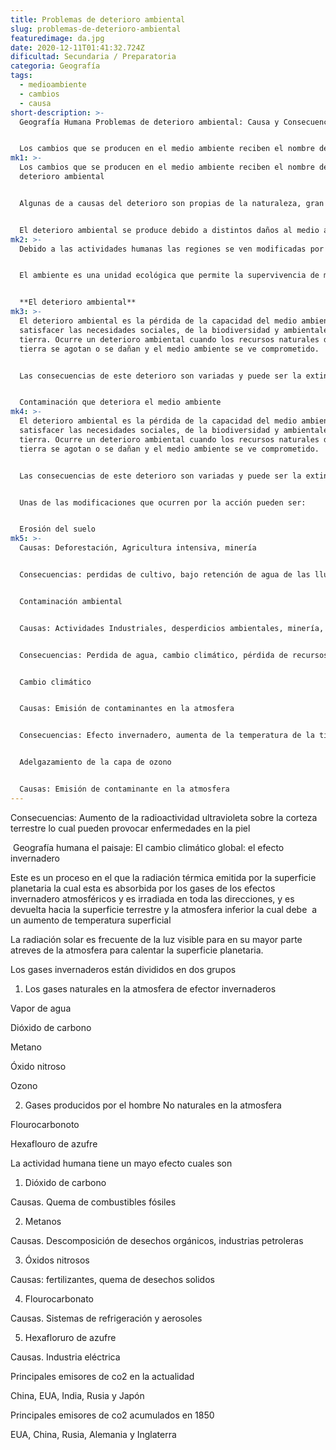 ```yaml
---
title: Problemas de deterioro ambiental
slug: problemas-de-deterioro-ambiental
featuredimage: da.jpg
date: 2020-12-11T01:41:32.724Z
dificultad: Secundaria / Preparatoria
categoria: Geografía
tags:
  - medioambiente
  - cambios
  - causa
short-description: >-
  Geografía Humana Problemas de deterioro ambiental: Causa y Consecuencias 


  Los cambios que se producen en el medio ambiente reciben el nombre de deterioro ambiental
mk1: >-
  Los cambios que se producen en el medio ambiente reciben el nombre de
  deterioro ambiental  


  Algunas de a causas del deterioro son propias de la naturaleza, gran parte de ellas han sido producidas inicialmente por el hombre quien, con sus acciones, han alterado los ecosistema 


  El deterioro ambiental se produce debido a distintos daños al medio ambiente. Los diferentes factores que producen deterioro ambiental son muy variados
mk2: >-
  Debido a las actividades humanas las regiones se ven modificadas por ellas 


  El ambiente es una unidad ecológica que permite la supervivencia de muchas especies los abióticos y bióticos, los cuales habitan en él, también podemos encontrar los suelos, lagos, ríos, arroyos o aire. 


  **El deterioro ambiental**
mk3: >-
  El deterioro ambiental es la pérdida de la capacidad del medio ambiente para
  satisfacer las necesidades sociales, de la biodiversidad y ambientales de la
  tierra. Ocurre un deterioro ambiental cuando los recursos naturales de la
  tierra se agotan o se dañan y el medio ambiente se ve comprometido.


  Las consecuencias de este deterioro son variadas y puede ser la extinción de especies, pérdida de biodiversidad, pérdida de calidad del aire, contaminación del agua, erosión del suelo o aumento del efecto invernadero. Si bien muchos de estos efectos no son visibles en el corto plazo, sí que se notan a largo plazo. Es por esta razón que las acciones actuales, pueden repercutir en el deterioro ambiental futuro.


  Contaminación que deteriora el medio ambiente
mk4: >-
  El deterioro ambiental es la pérdida de la capacidad del medio ambiente para
  satisfacer las necesidades sociales, de la biodiversidad y ambientales de la
  tierra. Ocurre un deterioro ambiental cuando los recursos naturales de la
  tierra se agotan o se dañan y el medio ambiente se ve comprometido.


  Las consecuencias de este deterioro son variadas y puede ser la extinción de especies, pérdida de biodiversidad, pérdida de calidad del aire, contaminación del agua, erosión del suelo o aumento del efecto invernadero. Si bien muchos de estos efectos no son visibles en el corto plazo, sí que se notan a largo plazo. Es por esta razón que las acciones actuales, pueden repercutir en el deterioro ambiental futuro.


  Unas de las modificaciones que ocurren por la acción pueden ser: 


  Erosión del suelo
mk5: >-
  Causas: Deforestación, Agricultura intensiva, minería 


  Consecuencias: perdidas de cultivo, bajo retención de agua de las lluvias 


  Contaminación ambiental 


  Causas: Actividades Industriales, desperdicios ambientales, minería, incendios.


  Consecuencias: Perdida de agua, cambio climático, pérdida de recursos naturales para la alimentación del humano 


  Cambio climático 


  Causas: Emisión de contaminantes en la atmosfera 


  Consecuencias: Efecto invernadero, aumenta de la temperatura de la tierra, aumento de nivel de océanos 


  Adelgazamiento de la capa de ozono 


  Causas: Emisión de contaminante en la atmosfera
---
```



Consecuencias: Aumento de la radioactividad ultravioleta sobre la corteza terrestre lo cual pueden provocar enfermedades en la piel 

 Geografía humana el paisaje: El cambio climático global: el efecto invernadero 

Este es un proceso en el que la radiación térmica emitida por la superficie planetaria la cual esta es absorbida por los gases de los efectos invernadero atmosféricos y es irradiada en toda las direcciones, y es devuelta hacia la superficie terrestre y la atmosfera inferior la cual debe  a un aumento de temperatura superficial 

La radiación solar es frecuente de la luz visible para en su mayor parte atreves de la atmosfera para calentar la superficie planetaria.

Los gases invernaderos están divididos en dos grupos 

1. Los gases naturales en la atmosfera de efector invernaderos 

Vapor de agua 

Dióxido de carbono 

Metano 

Óxido nitroso

Ozono 

2. Gases producidos por el hombre No naturales en la atmosfera 

Flourocarbonoto 

Hexaflouro de azufre 

La actividad humana tiene un mayo efecto cuales son 

1. Dióxido de carbono 

Causas. Quema de combustibles fósiles 

2. Metanos 

Causas. Descomposición de desechos orgánicos, industrias petroleras 

3. Óxidos nitrosos 

Causas: fertilizantes, quema de desechos solidos 

4. Flourocarbonato

Causas. Sistemas de refrigeración y aerosoles 

5. Hexafloruro de azufre  

Causas. Industria eléctrica 

Principales emisores de co2 en la actualidad 

China, EUA, India, Rusia y Japón

Principales emisores de co2 acumulados en 1850 

EUA, China, Rusia, Alemania y Inglaterra